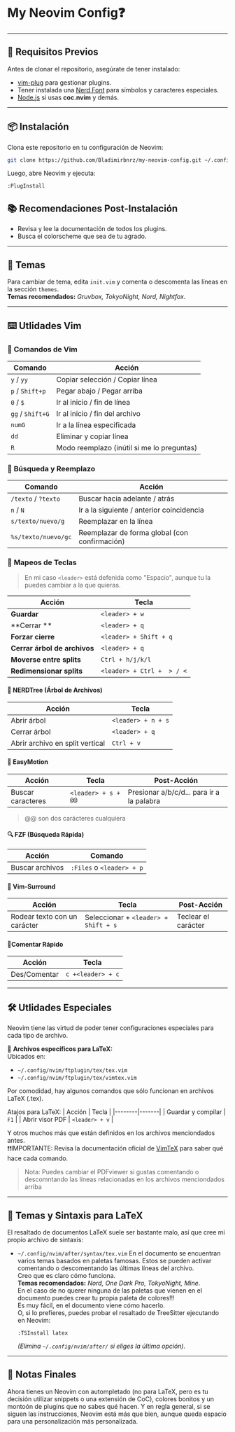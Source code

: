 #  **My Neovim Config**❓

---

## 🚀 **Requisitos Previos**
Antes de clonar el repositorio, asegúrate de tener instalado:
- [vim-plug](https://github.com/junegunn/vim-plug) para gestionar plugins.
- Tener instalada una [Nerd Font](https://www.nerdfonts.com/) para símbolos y caracteres especiales.
- [Node.js](https://nodejs.org/) si usas **coc.nvim** y demás.

---

## 📦 **Instalación**
Clona este repositorio en tu configuración de Neovim:

```sh
git clone https://github.com/Bladimirbnrz/my-neovim-config.git ~/.config/nvim
```

Luego, abre Neovim y ejecuta:

```vim
:PlugInstall
```
## 📚 **Recomendaciones Post-Instalación**
- Revisa y lee la documentación de todos los plugins.
- Busca el colorscheme que sea de tu agrado. 

---
## 🎨 **Temas**
Para cambiar de tema, edita `init.vim` y comenta o descomenta las líneas en la sección `themes`.  
 **Temas recomendados:** *Gruvbox, TokyoNight, Nord, Nightfox*.

---

## ⌨️ **Utlidades Vim**
### 🔹 **Comandos de Vim**
| Comando | Acción |
|---------|--------|
| `y` / `yy` | Copiar selección / Copiar línea |
| `p` / `Shift+p` | Pegar abajo / Pegar arriba |
| `0` / `$` | Ir al inicio / fin de línea |
| `gg` / `Shift+G` | Ir al inicio / fin del archivo |
| `numG` | Ir a la línea especificada |
| `dd` | Eliminar y copiar línea |
| `R` | Modo reemplazo (inútil si me lo preguntas) |

### 🔹 **Búsqueda y Reemplazo**
| Comando | Acción |
|---------|--------|
| `/texto` / `?texto` | Buscar hacia adelante / atrás |
| `n` / `N` | Ir a la siguiente / anterior coincidencia |
| `s/texto/nuevo/g` | Reemplazar en la línea |
| `%s/texto/nuevo/gc` | Reemplazar de forma global (con confirmación) |

### 🔹 **Mapeos de Teclas**
>En mi caso `<leader>` está defenida como "Espacio", aunque tu la puedes cambiar a la que quieras.

| Acción | Tecla |
|--------|-------|
| **Guardar** | `<leader> + w` |
| **Cerrar ** | `<leader> + q` |
| **Forzar cierre** | `<leader> + Shift + q` |
| **Cerrar árbol de archivos** | `<leader> + q` |
| **Moverse entre splits** | `Ctrl + h/j/k/l` |
| **Redimensionar splits** | `<leader> + Ctrl +  > / <` |

#### 🌳 **NERDTree (Árbol de Archivos)**
| Acción | Tecla |
|--------|-------|
| Abrir árbol | `<leader> + n + s` |
| Cerrar árbol | `<leader> + q` |
| Abrir archivo en split vertical | `Ctrl + v` |

#### 🎯 **EasyMotion**
| Acción | Tecla |Post-Acción|
|--------|-------|-----------|
| Buscar caracteres | `<leader> + s + @@` | Presionar a/b/c/d... para ir a la palabra
>@@ son dos carácteres cualquiera

#### 🔍 **FZF (Búsqueda Rápida)**
| Acción | Comando |
|--------|---------|
| Buscar archivos | `:Files` o `<leader> + p` |

#### 📝 **Vim-Surround**
| Acción | Tecla | Post-Acción |
|--------|-------|-------------|
| Rodear texto con un carácter | Seleccionar + `<leader> + Shift + s` | Teclear el carácter |

#### 📌**Comentar Rápido**
| Acción | Tecla |
|--------|-------|
|Des/Comentar| `c +<leader> + c`
---

## 🛠 **Utlidades Especiales**
Neovim tiene las virtud de poder tener configuraciones especiales para cada tipo de archivo.

📂 **Archivos específicos para LaTeX:**  
Ubicados en:
- `~/.config/nvim/ftplugin/tex/tex.vim`
- `~/.config/nvim/ftplugin/tex/vimtex.vim`

Por comodidad, hay algunos comandos que sólo funcionan en archivos LaTeX (.tex).

 Atajos para LaTeX:
| Acción | Tecla |
|--------|-------|
| Guardar y compilar | `F1` |
| Abrir visor PDF | `<leader> + v` |


Y otros muchos más que están definidos en los archivos menciondados antes.
<br>❗❗IMPORTANTE: Revisa la documentación oficial de [VimTeX](https://github.com/lervag/vimtex) para saber qué hace cada comando.
>Nota: Puedes cambiar el PDFviewer si gustas comentando o descomntando las líneas relacionadas en los archivos menciondados arriba

---

## 🎨 **Temas y Sintaxis para LaTeX**
El resaltado de documentos LaTeX suele ser bastante malo, así que cree mi propio archivo de sintaxis:
- `~/.config/nvim/after/syntax/tex.vim`
En el documento se encuentran varios temas basados en paletas famosas. Estos se pueden activar comentando o descomentando las últimas líneas del archivo.
<br>Creo que es claro cómo funciona.
<br> **Temas recomendados:** *Nord, One Dark Pro, TokyoNight, Mine*.
<br> En el caso de no querer ninguna de las paletas que vienen en el documento puedes crear tu propia paleta de colores!!!
<br>Es muy fácil, en el documento viene cómo hacerlo.
<br> O, si lo prefieres, puedes probar el resaltado de TreeSitter ejecutando en Neovim:
   ```vim
   :TSInstall latex
   ```
   *(Elimina `~/.config/nvim/after/` si eliges la última opción).*
---
## 🐢 **Notas Finales**
Ahora tienes un Neovim con autompletado (no para LaTeX, pero es tu decisión utilizar snippets o una extensión de CoC), colores bonitos y un montoón de plugins que no sabes qué hacen. Y en regla general, si se siguen las instrucciones, Neovim está más que bien, aunque queda espacio para una personalización más personalizada.
